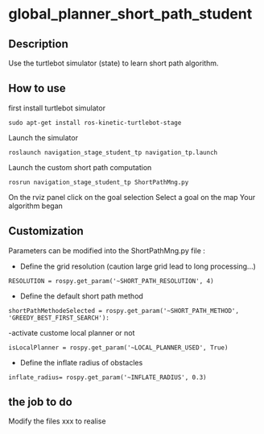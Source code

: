 # global_planner_short_path_student
## Description
Use the turtlebot simulator (state) to learn short path algorithm.

## How to use

first install turtlebot simulator 
```
sudo apt-get install ros-kinetic-turtlebot-stage
```

Launch the simulator 
```
roslaunch navigation_stage_student_tp navigation_tp.launch
```

Launch the custom short path computation
```
rosrun navigation_stage_student_tp ShortPathMng.py
```

On the rviz panel click on the goal selection
Select a goal on the map
Your algorithm began

## Customization
Parameters can be modified into the ShortPathMng.py file :

- Define the grid resolution (caution large grid lead to long processing...)
```
RESOLUTION = rospy.get_param('~SHORT_PATH_RESOLUTION', 4)
```

- Define the default short path method
```
shortPathMethodeSelected = rospy.get_param('~SHORT_PATH_METHOD', 'GREEDY_BEST_FIRST_SEARCH'): 
```

-activate custome local planner or not
```
isLocalPlanner = rospy.get_param('~LOCAL_PLANNER_USED', True)
```

- Define the inflate radius of obstacles

```
inflate_radius= rospy.get_param('~INFLATE_RADIUS', 0.3)
```

## the job to do 

Modify the files xxx to realise 

